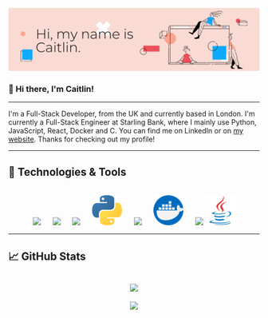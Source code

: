 <!-- **caitlingbailey/caitlingbailey** is a ✨ _special_ ✨ repository because its `README.md` (this file) appears on your GitHub profile. -->
[![Header](https://raw.githubusercontent.com/caitlingbailey/caitlingbailey/master/assets/github%20banner.png "Header")](http://www.caitlingbailey.com)
### 👋 Hi there, I'm Caitlin! 

---

I'm a Full-Stack Developer, from the UK and currently based in London. I'm currently a Full-Stack Engineer at Starling Bank, where I mainly use Python, JavaScript, React, Docker and C. You can find me on LinkedIn or on [my website](http://www.caitlingbailey.com). Thanks for checking out my profile!

---

## 🔧 Technologies & Tools

<div align="center">
  <br />
  <img
    src="https://cdn.jsdelivr.net/gh/devicons/devicon@latest/icons/html5/html5-plain.svg"
    width="60px"
  />&nbsp;&nbsp;&nbsp;&nbsp;&nbsp;
  <img
    src="https://cdn.jsdelivr.net/gh/devicons/devicon@latest/icons/css3/css3-plain.svg"
    width="60px"
    />&nbsp;&nbsp;&nbsp;&nbsp;&nbsp;
  <img
    src="https://cdn.jsdelivr.net/gh/devicons/devicon@latest/icons/javascript/javascript-plain.svg"
    width="60px"
  />&nbsp;&nbsp;&nbsp;&nbsp;&nbsp;
  <img
    src="assets/python-logo.svg"
    width="60px"
  />&nbsp;&nbsp;&nbsp;&nbsp;&nbsp;
  <img
    src="https://cdn.jsdelivr.net/gh/devicons/devicon@latest/icons/react/react-original.svg"
    width="60px"
  />&nbsp;&nbsp;&nbsp;&nbsp;&nbsp;
  <img
    src="assets/docker.svg"
    width="60px"
  />&nbsp;&nbsp;&nbsp;&nbsp;&nbsp;
  <img
    src="https://cdn.jsdelivr.net/gh/devicons/devicon@latest/icons/c/c-original.svg"
    width="60px"
  />
  <img src="https://github.com/devicons/devicon/blob/v2.14.0/icons/java/java-original.svg"
       width="60px"
  />
  <br />
</div>

---
## &#x1f4c8; GitHub Stats

<div align="center">
  <br />
  <img
    src="https://github-readme-stats.vercel.app/api?username=caitlingbailey&show_icons=true&theme=react&&hide_border=true"
  />
  <br />
  <br />
  <img
    src="https://github-readme-streak-stats.herokuapp.com/?user=caitlingbailey&&theme=react&&hide_border=true"
  />
  <br />
</div>

<!-- <a href="https://github.com/CaitlinGBailey/CaitlinGBailey">
  <img align="center" src="https://github-readme-stats.vercel.app/api/top-langs/?username=CaitlinGBailey&hide=java,html,tex,less,jupyter%20notebook,css,scss&title_color=ffffff&text_color=c9cacc&icon_color=2bbc8a&bg_color=1d1f21&langs_count=3" />
</a>
<a href="https://github.com/CaitlinGBailey/CaitlinGBailey">
  <img align="center" src="https://github-readme-stats.vercel.app/api?username=CaitlinGBailey&show_icons=true&line_height=27&count_private=true&title_color=ffffff&text_color=c9cacc&icon_color=2bbc8a&bg_color=1d1f21" alt="Caitlin's GitHub Stats" />
</a> -->
<!-- [![Caitlin's GitHub stats](https://github-readme-stats.vercel.app/api?username=caitlingbailey)](https://github.com/anuraghazra/github-readme-stats) -->
<!-- ![Caitlin's GitHub stats](https://github-readme-stats.vercel.app/api?username=caitlingbailey&show_icons=true&theme=radical&count_private=true)

<!--

Here are some ideas to get you started:
🌱 I’m currently learning React

📫 How to reach me: [my website](http://www.caitlingbailey.com)
- 🔭 I’m currently working on ...
- 🌱 I’m currently learning ...
- 👯 I’m looking to collaborate on ...
- 🤔 I’m looking for help with ...
- 💬 Ask me about ...
- 📫 How to reach me: ...
- 😄 Pronouns: ...
- ⚡ Fun fact: ...

![](https://img.shields.io/badge/OS-Linux-informational?style=flat&logo=linux&logoColor=white&color=2bbc8a)
![](https://img.shields.io/badge/Code-Python-informational?style=flat&logo=python&logoColor=white&color=2bbc8a)
![](https://img.shields.io/badge/Code-JavaScript-informational?style=flat&logo=javascript&logoColor=white&color=2bbc8a)
![](https://img.shields.io/badge/Code-React-informational?style=flat&logo=react.js&logoColor=white&color=2bbc8a)
![](https://img.shields.io/badge/Tools-PostgreSQL-informational?style=flat&logo=postgresql&logoColor=white&color=2bbc8a)
![](https://img.shields.io/badge/Tools-Docker-informational?style=flat&logo=docker&logoColor=white&color=2bbc8a)

-->
